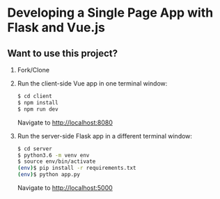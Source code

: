 # Developing a Single Page App with Flask and Vue.js

## Want to use this project?

1. Fork/Clone

1. Run the client-side Vue app in one terminal window:

    ```sh
    $ cd client
    $ npm install
    $ npm run dev
    ```

    Navigate to [http://localhost:8080](http://localhost:8080)

1. Run the server-side Flask app in a different terminal window:

    ```sh
    $ cd server
    $ python3.6 -m venv env
    $ source env/bin/activate
    (env)$ pip install -r requirements.txt
    (env)$ python app.py
    ```

    Navigate to [http://localhost:5000](http://localhost:5000)
